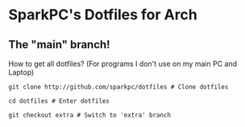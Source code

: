 # SparkPC's Dotfiles for Arch
## The "main" branch!
How to get all dotfiles? (For programs I don't use on my main PC and Laptop)
```
git clone http://github.com/sparkpc/dotfiles # Clone dotfiles

cd dotfiles # Enter dotfiles

git checkout extra # Switch to 'extra' branch
